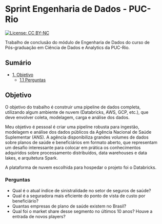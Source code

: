 # Sprint Engenharia de Dados - PUC-Rio

[![License: CC BY-NC](https://img.shields.io/badge/License-CC%20BY--NC%204.0-lightgrey.svg)](https://creativecommons.org/licenses/by-nc/4.0/)

Trabalho de conclusão do módulo de Engenharia de Dados do curso de Pós-graduação em Ciência de Dados e Analytics da PUC-Rio.

## Sumário

- [1. Objetivo](https://github.com/ianaraujo/puc-engenharia-dados/edit/master/README.md#objetivo)
  - [1.1 Perguntas](https://github.com/ianaraujo/puc-engenharia-dados/edit/master/README.md#perguntas)

## Objetivo

O objetivo do trabalho é construir uma pipeline de dados completa, utilizando algum ambiente de nuvem (Databricks, AWS, GCP, etc.), que deve envolver coleta, modelagem, carga e análise dos dados.

Meu objetivo é pessoal é criar uma pipeline robusta para ingestão, modelagem e análise dos dados públicos da Agência Nacional de Saúde Suplementar (ANS). A agência disponibiliza grandes volumes de dados sobre planos de saúde e beneficiários em formato aberto, que representam um desafio interessante para colocar em prática os conhecimentos adquiridos sobre processamento distribuídos, data warehouses e data lakes, e arquitetura Spark.

A plataforma de nuvem escolhida para hospedar o projeto foi o Databricks.

### Perguntas 

- Qual é o atual índice de sinistralidade no setor de seguros de saúde?
- Qual é a seguradora mais eficiente do ponto de vista de custo por beneficiário?
- Quantas empresas de plano de saúde existem no Brasil?
- Qual foi o market share desse segmento no últimos 10 anos? Houve a entrada de novos players?




